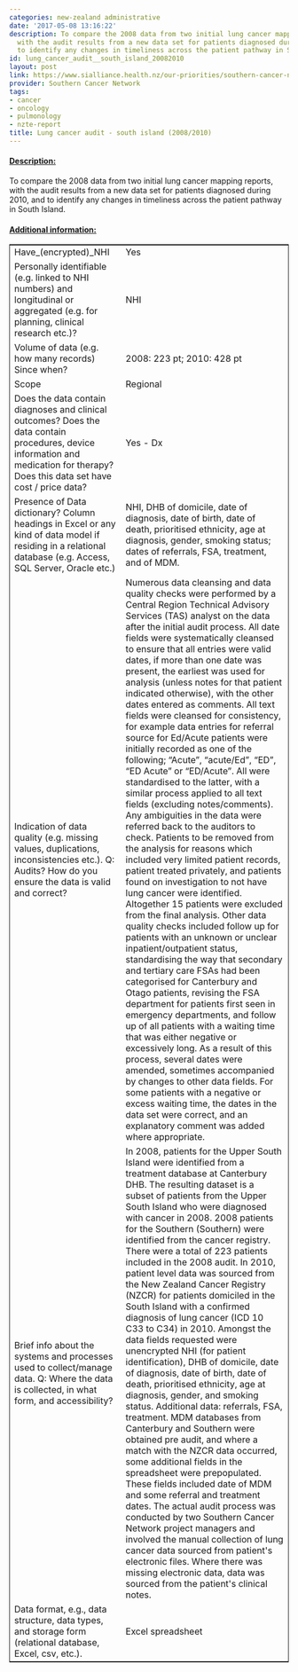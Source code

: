```yaml
---
categories: new-zealand administrative
date: '2017-05-08 13:16:22'
description: To compare the 2008 data from two initial lung cancer mapping reports,
  with the audit results from a new data set for patients diagnosed during 2010, and
  to identify any changes in timeliness across the patient pathway in South Island.
id: lung_cancer_audit__south_island_20082010
layout: post
link: https://www.sialliance.health.nz/our-priorities/southern-cancer-network/
provider: Southern Cancer Network
tags:
- cancer
- oncology
- pulmonology
- nzte-report
title: Lung cancer audit - south island (2008/2010)
---
```



 <h4> <u>Description:</u> </h4>
To compare the 2008 data from two initial lung cancer mapping reports, with the audit results from a new data set for patients diagnosed during 2010, and to identify any changes in timeliness across the patient pathway in South Island.
 <h4> <u>Additional information:</u> </h4>
 <table style="border: 1px solid">
 <tr> <td width="40%">Have_(encrypted)_NHI</td> <td>Yes</td> </tr>
 <tr> <td width="40%">Personally identifiable (e.g. linked to NHI numbers) and longitudinal or aggregated (e.g. for planning, clinical research etc.)?</td> <td>NHI</td> </tr>
 <tr> <td width="40%">Volume of data (e.g. how many records)
Since when?</td> <td>2008: 223 pt; 2010: 428 pt</td> </tr>
 <tr> <td width="40%">Scope</td> <td>Regional</td> </tr>
 <tr> <td width="40%">Does the data contain diagnoses and clinical outcomes?
Does the data contain procedures, device information and medication for therapy?
Does this data set have cost / price data?</td> <td>Yes - Dx</td> </tr>
 <tr> <td width="40%">Presence of Data dictionary? Column headings in Excel or any kind of data model if residing in a relational database (e.g. Access, SQL Server, Oracle etc.) </td> <td>NHI, DHB of domicile, date of diagnosis, date of birth, date of death,  prioritised ethnicity, age at diagnosis, gender, smoking status; dates of referrals, FSA, treatment, and of MDM.</td> </tr>
 <tr> <td width="40%">Indication of data quality (e.g. missing values, duplications, inconsistencies etc.). Q: Audits? How do you ensure the data is valid and correct?</td> <td>Numerous data cleansing and data quality checks were performed by a Central Region Technical Advisory Services (TAS) analyst on the data after the initial audit process. All date fields were systematically cleansed to ensure that all entries were valid dates, if more than one date was present, the earliest was used for analysis (unless notes for that patient indicated otherwise), with the other dates entered as comments. All text fields were cleansed for consistency, for example data entries for referral source for Ed/Acute patients were initially recorded as one of the following; “Acute”, “acute/Ed”, “ED”, “ED Acute” or “ED/Acute”. All were standardised to the latter, with a similar process applied to all text fields (excluding notes/comments). 
Any ambiguities in the data were referred back to the auditors to check. Patients to be removed from the analysis for reasons which included very limited patient records, patient treated privately, and patients found on investigation to not have lung cancer were identified. Altogether 15 patients were excluded from the final analysis. 
Other data quality checks included follow up for patients with an unknown or unclear inpatient/outpatient status, standardising the way that secondary and tertiary care FSAs had been categorised for Canterbury and Otago patients, revising the FSA department for patients first seen in emergency departments, and follow up of all patients with a waiting time that was either negative or excessively long. As a result of this process, several dates were amended, sometimes accompanied by changes to other data fields. For some patients with a negative or excess waiting time, the dates in the data set were correct, and an explanatory comment was added where appropriate.</td> </tr>
 <tr> <td width="40%">Brief info about the systems and processes used to collect/manage data. Q: Where the data is collected, in what form, and accessibility?</td> <td>In 2008, patients for the Upper South Island were identified from a treatment database at Canterbury DHB. The resulting dataset is a subset of patients from the Upper South Island who were diagnosed with cancer in 2008. 2008 patients for the Southern (Southern) were identified from the cancer registry. There were a total of 223 patients included in the 2008 audit.
In 2010, patient level data was sourced from the New Zealand Cancer Registry (NZCR) for patients domiciled in the South Island with a confirmed diagnosis of lung cancer (ICD 10 C33 to C34) in 2010. Amongst the data fields requested were unencrypted NHI (for  patient identification), DHB of domicile, date of diagnosis, date of birth, date of death,  prioritised ethnicity, age at diagnosis, gender, and smoking status.
Additional data: referrals, FSA, treatment.
MDM databases from Canterbury and Southern were obtained pre audit, and where a match with the NZCR data occurred, some additional fields in the spreadsheet were prepopulated. These fields included date of MDM and some referral and treatment dates.
The actual audit process was conducted by two Southern Cancer Network project managers and involved the manual collection of lung cancer data sourced from patient's electronic files. Where there was missing electronic data, data was sourced from the patient's clinical notes.</td> </tr>
 <tr> <td width="40%">Data format, e.g., data structure, data types, and storage form (relational database, Excel, csv, etc.).</td> <td>Excel spreadsheet</td> </tr>
 </table>